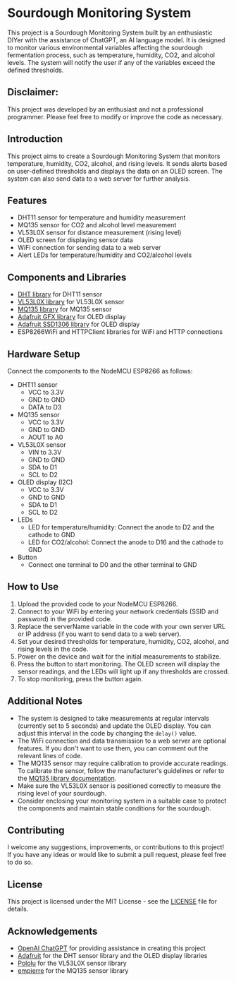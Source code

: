 # Sourdough Monitoring System

This project is a Sourdough Monitoring System built by an enthusiastic DIYer with the assistance of ChatGPT, an AI language model. It is designed to monitor various environmental variables affecting the sourdough fermentation process, such as temperature, humidity, CO2, and alcohol levels. The system will notify the user if any of the variables exceed the defined thresholds.

## Disclaimer: 
This project was developed by an enthusiast and not a professional programmer. Please feel free to modify or improve the code as necessary.

## Introduction

This project aims to create a Sourdough Monitoring System that monitors temperature, humidity, CO2, alcohol, and rising levels. It sends alerts based on user-defined thresholds and displays the data on an OLED screen. The system can also send data to a web server for further analysis.

## Features

- DHT11 sensor for temperature and humidity measurement
- MQ135 sensor for CO2 and alcohol level measurement
- VL53L0X sensor for distance measurement (rising level)
- OLED screen for displaying sensor data
- WiFi connection for sending data to a web server
- Alert LEDs for temperature/humidity and CO2/alcohol levels

## Components and Libraries

- [DHT library](https://github.com/adafruit/DHT-sensor-library) for DHT11 sensor
- [VL53L0X library](https://github.com/pololu/vl53l0x-arduino) for VL53L0X sensor
- [MQ135 library](https://github.com/empierre/arduino/blob/master/AirQuality-Multiple_Gas_Sensor1_4.ino) for MQ135 sensor
- [Adafruit GFX library](https://github.com/adafruit/Adafruit-GFX-Library) for OLED display
- [Adafruit SSD1306 library](https://github.com/adafruit/Adafruit_SSD1306) for OLED display
- ESP8266WiFi and HTTPClient libraries for WiFi and HTTP connections

## Hardware Setup

Connect the components to the NodeMCU ESP8266 as follows:

- DHT11 sensor
  - VCC to 3.3V
  - GND to GND
  - DATA to D3
- MQ135 sensor
  - VCC to 3.3V
  - GND to GND
  - AOUT to A0
- VL53L0X sensor
  - VIN to 3.3V
  - GND to GND
  - SDA to D1
  - SCL to D2
- OLED display (I2C)
  - VCC to 3.3V
  - GND to GND
  - SDA to D1
  - SCL to D2
- LEDs
  - LED for temperature/humidity: Connect the anode to D2 and the cathode to GND
  - LED for CO2/alcohol: Connect the anode to D16 and the cathode to GND
- Button
  - Connect one terminal to D0 and the other terminal to GND

## How to Use

1. Upload the provided code to your NodeMCU ESP8266.
2. Connect to your WiFi by entering your network credentials (SSID and password) in the provided code.
3. Replace the serverName variable in the code with your own server URL or IP address (if you want to send data to a web server).
4. Set your desired thresholds for temperature, humidity, CO2, alcohol, and rising levels in the code.
5. Power on the device and wait for the initial measurements to stabilize.
6. Press the button to start monitoring. The OLED screen will display the sensor readings, and the LEDs will light up if any thresholds are crossed.
7. To stop monitoring, press the button again.

## Additional Notes

- The system is designed to take measurements at regular intervals (currently set to 5 seconds) and update the OLED display. You can adjust this interval in the code by changing the `delay()` value.
- The WiFi connection and data transmission to a web server are optional features. If you don't want to use them, you can comment out the relevant lines of code.
- The MQ135 sensor may require calibration to provide accurate readings. To calibrate the sensor, follow the manufacturer's guidelines or refer to the [MQ135 library documentation](https://github.com/empierre/arduino/blob/master/AirQuality-Multiple_Gas_Sensor1_4.ino).
- Make sure the VL53L0X sensor is positioned correctly to measure the rising level of your sourdough.
- Consider enclosing your monitoring system in a suitable case to protect the components and maintain stable conditions for the sourdough.

## Contributing

I welcome any suggestions, improvements, or contributions to this project! If you have any ideas or would like to submit a pull request, please feel free to do so.

## License

This project is licensed under the MIT License - see the [LICENSE](LICENSE) file for details.

## Acknowledgements

- [OpenAI ChatGPT](https://github.com/openai/) for providing assistance in creating this project
- [Adafruit](https://github.com/adafruit) for the DHT sensor library and the OLED display libraries
- [Pololu](https://github.com/pololu) for the VL53L0X sensor library
- [empierre](https://github.com/empierre) for the MQ135 sensor library

